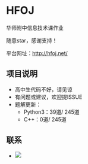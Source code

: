 # HFOJ
华师附中信息技术课作业

随意star，感谢支持！

平台网址：http://hfoj.net/

## 项目说明
* 高中生代码不好，请见谅
* 有问题或建议，欢迎提ISSUE
* 题解更新：
  * Python3：39道/ 245道
  * C++：0道/ 245道


## 联系


- <a target="_blank" href="http://mail.qq.com/cgi-bin/qm_share?t=qm_mailme&email=3bu8vrSzurC8s52srPO_srA" style="text-decoration:none;"><img src="http://rescdn.qqmail.com/zh_CN/htmledition/images/function/qm_open/ico_mailme_11.png"/></a>
